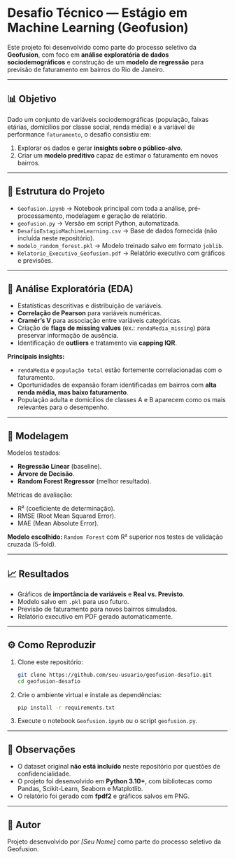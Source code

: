 # Desafio Técnico — Estágio em Machine Learning (Geofusion)

Este projeto foi desenvolvido como parte do processo seletivo da **Geofusion**, com foco em **análise exploratória de dados sociodemográficos** e construção de um **modelo de regressão** para previsão de faturamento em bairros do Rio de Janeiro.

---

## 📊 Objetivo

Dado um conjunto de variáveis sociodemográficas (população, faixas etárias, domicílios por classe social, renda média) e a variável de performance `faturamento`, o desafio consistiu em:

1. Explorar os dados e gerar **insights sobre o público-alvo**.
2. Criar um **modelo preditivo** capaz de estimar o faturamento em novos bairros.

---

## 📂 Estrutura do Projeto

* `Geofusion.ipynb` → Notebook principal com toda a análise, pré-processamento, modelagem e geração de relatório.
* `geofusion.py` → Versão em script Python, automatizada.
* `DesafioEstagioMachineLearning.csv` → Base de dados fornecida (não incluída neste repositório).
* `modelo_random_forest.pkl` → Modelo treinado salvo em formato `joblib`.
* `Relatorio_Executivo_Geofusion.pdf` → Relatório executivo com gráficos e previsões.

---

## 🔎 Análise Exploratória (EDA)

* Estatísticas descritivas e distribuição de variáveis.
* **Correlação de Pearson** para variáveis numéricas.
* **Cramér’s V** para associação entre variáveis categóricas.
* Criação de **flags de missing values** (ex.: `rendaMedia_missing`) para preservar informação de ausência.
* Identificação de **outliers** e tratamento via **capping IQR**.

**Principais insights:**

* `rendaMedia` e `população total` estão fortemente correlacionadas com o faturamento.
* Oportunidades de expansão foram identificadas em bairros com **alta renda média, mas baixo faturamento**.
* População adulta e domicílios de classes A e B aparecem como os mais relevantes para o desempenho.

---

## 🤖 Modelagem

Modelos testados:

* **Regressão Linear** (baseline).
* **Árvore de Decisão**.
* **Random Forest Regressor** (melhor resultado).

Métricas de avaliação:

* R² (coeficiente de determinação).
* RMSE (Root Mean Squared Error).
* MAE (Mean Absolute Error).

**Modelo escolhido:**
`Random Forest` com R² superior nos testes de validação cruzada (5-fold).

---

## 📈 Resultados

* Gráficos de **importância de variáveis** e **Real vs. Previsto**.
* Modelo salvo em `.pkl` para uso futuro.
* Previsão de faturamento para novos bairros simulados.
* Relatório executivo em PDF gerado automaticamente.

---

## ⚙️ Como Reproduzir

1. Clone este repositório:

   ```bash
   git clone https://github.com/seu-usuario/geofusion-desafio.git
   cd geofusion-desafio
   ```
2. Crie o ambiente virtual e instale as dependências:

   ```bash
   pip install -r requirements.txt
   ```
3. Execute o notebook `Geofusion.ipynb` ou o script `geofusion.py`.

---

## 📝 Observações

* O dataset original **não está incluído** neste repositório por questões de confidencialidade.
* O projeto foi desenvolvido em **Python 3.10+**, com bibliotecas como Pandas, Scikit-Learn, Seaborn e Matplotlib.
* O relatório foi gerado com **fpdf2** e gráficos salvos em PNG.

---

## 👤 Autor

Projeto desenvolvido por *[Seu Nome]* como parte do processo seletivo da Geofusion.
